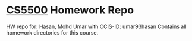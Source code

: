 # [CS5500](https://course.ccs.neu.edu/cs5500) Homework Repo
HW repo for: Hasan, Mohd Umar with CCIS-ID: umar93hasan
Contains all homework directories for this course.